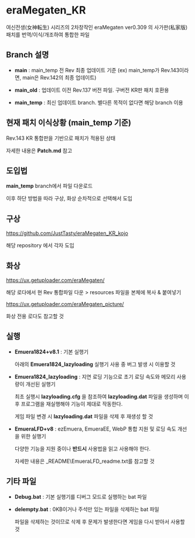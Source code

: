 # eraMegaten_KR

여신전생(女神転生) 시리즈의 2차창작인 eraMegaten ver0.309 의 사가판(私家版) 패치를 번역/이식/개조하여 통합한 파일

## Branch 설명

* __main__ : main_temp 전 Rev 최종 업데이트 기준 (ex) main_temp가 Rev.143이라면, main은 Rev.142의 최종 업데이트)

* __main_old__ : 업데이트 이전 Rev.137 버전 파일. 구버전 KR판 패치 호환용

* __main_temp__ : 최신 업데이트 branch. 별다른 목적이 없다면 해당 branch 이용

## 현재 패치 이식상황 (main_temp 기준)

Rev.143 KR 통합판을 기반으로 패치가 적용된 상태

자세한 내용은 __Patch.md__ 참고


## 도입법

__main_temp__ branch에서 파일 다운로드

이후 하단 방법을 따라 구상, 화상 순차적으로 선택해서 도입

## 구상

https://github.com/JustTasty/eraMegaten_KR_kojo

해당 repository 에서 각자 도입

## 화상

https://ux.getuploader.com/eraMegaten/

해당 로다에서 현 Rev 통합파일 다운 > resources 파일을 본체에 복사 & 붙여넣기

https://ux.getuploader.com/eraMegaten_picture/

화상 전용 로다도 참고할 것

## 실행

* __Emuera1824+v8.1__ : 기본 실행기

    아래의 __Emuera1824_lazyloading__ 실행기 사용 중 버그 발생 시 이용할 것

* __Emuera1824_lazyloading__  : 지연 로딩 기능으로 초기 로딩 속도와 메모리 사용량이 개선된 실행기

    최초 실행시 __lazyloading.cfg__ 을 참조하여 __lazyloading.dat__ 파일을 생성하며 이후 프로그램을 재실행해야 기능이 제대로 작동한다.
 
    게임 파일 변경 시 __lazyloading.dat__ 파일을 삭제 후 재생성 할 것

* __EmueraLFD+v8__  : ezEmuera, EmueraEE, WebP 통합 지원 및 로딩 속도 개선을 위한 실행기

    다양한 기능을 지원 중이나 __반드시__ 사용법을 읽고 사용해야 한다.

    자세한 내용은 _README\EmueraLFD_readme.txt를 참고할 것

## 기타 파일

* __Debug.bat__ : 기본 실행기를 디버그 모드로 실행하는 bat 파일

* __delempty.bat__ : 0KB이거나 주석만 있는 파일을 삭제하는 bat 파일

    파일을 삭제하는 것이므로 삭제 후 문제가 발생한다면 게임을 다시 받아서 사용할 것